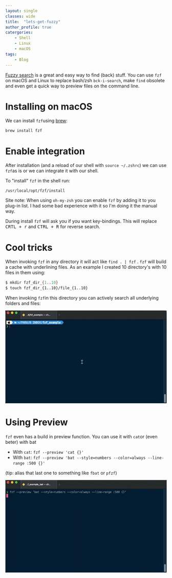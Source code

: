 ```yaml
---
layout: single
classes: wide
title:  "lets-get-fuzzy"
author_profile: true
catergories:
    - Shell
    - Linux
    - macOS
tags:
    - Blog
---
```


[Fuzzy search](https://en.wikipedia.org/wiki/Approximate_string_matching) is a great and easy way to find (back) stuff. You can use `fzf` on macOS and Linux to replace bash/zsh `bck-i-search`, make `find` obsolete and even get a quick way to preview files on the command line.

# Installing on macOS
We can install `fzf`using [brew](https://brew.sh/):

```shell
brew install fzf
```

# Enable integration
After installation (and a reload of our shell with `source ~/.zshrc`) we can use `fzf`as is or we can integrate it with our shell.

To "install" `fzf` in the shell run:

```shell
/usr/local/opt/fzf/install
```

Site note: When using `oh-my-zsh` you can enable `fzf` by adding it to you plug-in list. I had some bad experience with it so I'm doing it the manual way.

During install `fzf` will ask you if you want key-bindings. This will replace <kbd>CRTL + r</kbd> and <kbd>CTRL + R</kbd> for reverse search.

# Cool tricks
When invoking `fzf` in any directory it will act like `find . | fzf` . `fzf` will build a cache with underlining files. As an example I created 10 directory's with 10 files in them using:

```bash
$ mkdir fzf_dir_{1..10}
$ touch fzf_dir_{1..10}/file_{1..10}
```

When invoking `fzf`in this directory you can actively search all underlying folders and files:

![Example of fzf search](../assets/images/fzf_search.png)

# Using Preview

`fzf` even has a build in preview function. You can use it with `cat`or (even beter) with bat

- With `cat`: `fzf --preview 'cat {}'`
- With `bat`: `fzf --preview 'bat --style=numbers --color=always --line-range :500 {}'`

(tip: alias that last one to something like `fbat` or `pfzf`)

![fzf with preview](../assets/images/fzf_search_preview.png)
